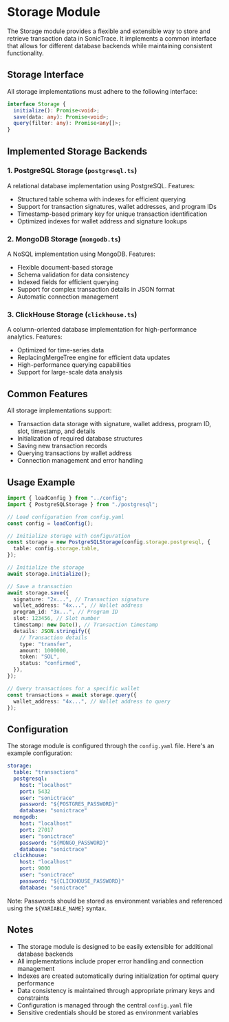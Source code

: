 # Storage Module

The Storage module provides a flexible and extensible way to store and retrieve transaction data in SonicTrace. It implements a common interface that allows for different database backends while maintaining consistent functionality.

## Storage Interface

All storage implementations must adhere to the following interface:

```typescript
interface Storage {
  initialize(): Promise<void>;
  save(data: any): Promise<void>;
  query(filter: any): Promise<any[]>;
}
```

## Implemented Storage Backends

### 1. PostgreSQL Storage (`postgresql.ts`)

A relational database implementation using PostgreSQL. Features:

- Structured table schema with indexes for efficient querying
- Support for transaction signatures, wallet addresses, and program IDs
- Timestamp-based primary key for unique transaction identification
- Optimized indexes for wallet address and signature lookups

### 2. MongoDB Storage (`mongodb.ts`)

A NoSQL implementation using MongoDB. Features:

- Flexible document-based storage
- Schema validation for data consistency
- Indexed fields for efficient querying
- Support for complex transaction details in JSON format
- Automatic connection management

### 3. ClickHouse Storage (`clickhouse.ts`)

A column-oriented database implementation for high-performance analytics. Features:

- Optimized for time-series data
- ReplacingMergeTree engine for efficient data updates
- High-performance querying capabilities
- Support for large-scale data analysis

## Common Features

All storage implementations support:

- Transaction data storage with signature, wallet address, program ID, slot, timestamp, and details
- Initialization of required database structures
- Saving new transaction records
- Querying transactions by wallet address
- Connection management and error handling

## Usage Example

```typescript
import { loadConfig } from "../config";
import { PostgreSQLStorage } from "./postgresql";

// Load configuration from config.yaml
const config = loadConfig();

// Initialize storage with configuration
const storage = new PostgreSQLStorage(config.storage.postgresql, {
  table: config.storage.table,
});

// Initialize the storage
await storage.initialize();

// Save a transaction
await storage.save({
  signature: "2x...", // Transaction signature
  wallet_address: "4x...", // Wallet address
  program_id: "3x...", // Program ID
  slot: 123456, // Slot number
  timestamp: new Date(), // Transaction timestamp
  details: JSON.stringify({
    // Transaction details
    type: "transfer",
    amount: 1000000,
    token: "SOL",
    status: "confirmed",
  }),
});

// Query transactions for a specific wallet
const transactions = await storage.query({
  wallet_address: "4x...", // Wallet address to query
});
```

## Configuration

The storage module is configured through the `config.yaml` file. Here's an example configuration:

```yaml
storage:
  table: "transactions"
  postgresql:
    host: "localhost"
    port: 5432
    user: "sonictrace"
    password: "${POSTGRES_PASSWORD}"
    database: "sonictrace"
  mongodb:
    host: "localhost"
    port: 27017
    user: "sonictrace"
    password: "${MONGO_PASSWORD}"
    database: "sonictrace"
  clickhouse:
    host: "localhost"
    port: 9000
    user: "sonictrace"
    password: "${CLICKHOUSE_PASSWORD}"
    database: "sonictrace"
```

Note: Passwords should be stored as environment variables and referenced using the `${VARIABLE_NAME}` syntax.

## Notes

- The storage module is designed to be easily extensible for additional database backends
- All implementations include proper error handling and connection management
- Indexes are created automatically during initialization for optimal query performance
- Data consistency is maintained through appropriate primary keys and constraints
- Configuration is managed through the central `config.yaml` file
- Sensitive credentials should be stored as environment variables
